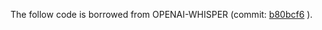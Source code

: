The follow code is borrowed from OPENAI-WHISPER (commit: [b80bcf6](https://github.com/openai/whisper/tree/b80bcf610d89960bc658b61af9c333fc6d978d78/whisper/normalizers) ).
